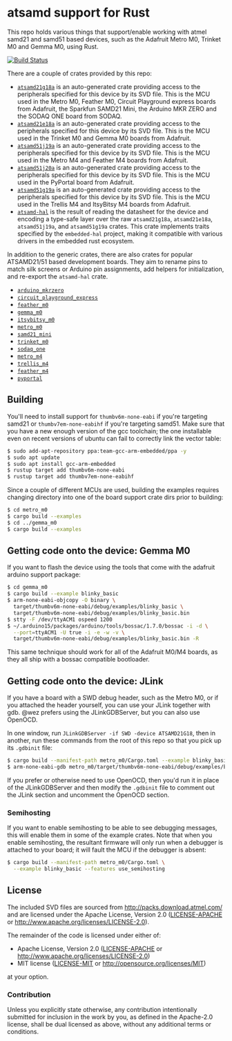 # atsamd support for Rust

This repo holds various things that support/enable working with atmel samd21 and samd51 based
devices, such as the Adafruit Metro M0, Trinket M0 and Gemma M0, using Rust.

[![Build Status](https://travis-ci.org/atsamd-rs/atsamd.svg?branch=master)](https://travis-ci.org/atsamd-rs/atsamd)

There are a couple of crates provided by this repo:

* [`atsamd21g18a`](https://atsamd-rs.github.io/atsamd/atsamd21g18a/atsamd21g18a/) is an
  auto-generated crate providing access to the peripherals
  specified for this device by its SVD file.  This is the MCU used in the Metro M0,
  Feather M0, Circuit Playground express boards from Adafruit, the Sparkfun SAMD21 Mini, the Arduino MKR ZERO and the SODAQ ONE board
  from SODAQ.
* [`atsamd21e18a`](https://atsamd-rs.github.io/atsamd/atsamd21e18a/atsamd21e18a/) is an
  auto-generated crate providing access to the peripherals
  specified for this device by its SVD file.  This is the MCU used in the Trinket M0
  and Gemma M0 boards from Adafruit.
* [`atsamd51j19a`](https://atsamd-rs.github.io/atsamd/atsamd51j19a/atsamd51j19a/) is an auto-generated crate providing access to the peripherals specified for this device by its SVD file. This is the MCU used in the Metro M4 and Feather M4 boards from Adafruit.
* [`atsamd51j20a`](https://atsamd-rs.github.io/atsamd/atsamd51j20a/atsamd51j20a/) is an auto-generated crate providing access to the peripherals specified for this device by its SVD file. This is the MCU used in the PyPortal board from Adafruit.
* [`atsamd51g19a`](https://atsamd-rs.github.io/atsamd/atsamd51g19a/atsamd51g19a/) is an auto-generated crate providing access to the peripherals specified for this device by its SVD file. This is the MCU used in the Trellis M4 and ItsyBitsy M4 boards from Adafruit.
* [`atsamd-hal`](https://atsamd-rs.github.io/atsamd/atsamd21g18a/atsamd_hal/) is the result
  of reading the datasheet for the device and encoding
  a type-safe layer over the raw `atsamd21g18a`, `atsamd21e18a`, `atsamd51j19a`, and `atsamd51g19a` crates.  This crate
  implements traits specified by the `embedded-hal` project, making it compatible with
  various drivers in the embedded rust ecosystem.

In addition to the generic crates, there are also crates for popular ATSAMD21/51 based development boards. They aim to rename pins to match silk screens or Arduino pin assignments, add helpers for initialization, and re-export the `atsamd-hal` crate.

* [`arduino_mkrzero`](https://atsamd-rs.github.io/atsamd/atsamd21g18a/arduino_mkrzero/)
* [`circuit_playground_express`](https://atsamd-rs.github.io/atsamd/atsamd21g18a/circuit_playground_express/)
* [`feather_m0`](https://atsamd-rs.github.io/atsamd/atsamd21g18a/feather_m0/)
* [`gemma_m0`](https://atsamd-rs.github.io/atsamd/atsamd21e18a/gemma_m0/)
* [`itsybitsy_m0`](https://atsamd-rs.github.io/atsamd/atsamd21g18a/itsybitsy_m0/)
* [`metro_m0`](https://atsamd-rs.github.io/atsamd/atsamd21g18a/metro_m0/)
* [`samd21_mini`](https://atsamd-rs.github.io/atsamd/atsamd21g18a/samd21_mini/)
* [`trinket_m0`](https://atsamd-rs.github.io/atsamd/atsamd21e18a/trinket_m0/)
* [`sodaq_one`](https://atsamd-rs.github.io/atsamd/atsamd21g18a/sodaq_one/)
* [`metro_m4`](https://atsamd-rs.github.io/atsamd/atsamd51j19a/metro_m4/)
* [`trellis_m4`](https://atsamd-rs.github.io/atsamd/atsamd51g19a/trellis_m4/)
* [`feather_m4`](https://atsamd-rs.github.io/atsamd/atsamd51j19a/feather_m4/)
* [`pyportal`](https://atsamd-rs.github.io/atsamd/atsamd51j20a/pyportal/)

## Building

 You'll need to install support for
`thumbv6m-none-eabi` if you're targeting samd21 or `thumbv7em-none-eabihf` if you're targeting samd51.  Make sure that you have a new enough version of the
gcc toolchain; the one installable even on recent versions of ubuntu can
fail to correctly link the vector table:

```bash
$ sudo add-apt-repository ppa:team-gcc-arm-embedded/ppa -y
$ sudo apt update
$ sudo apt install gcc-arm-embedded
$ rustup target add thumbv6m-none-eabi
$ rustup target add thumbv7em-none-eabihf
```


Since a couple of different MCUs are used, building the examples requires changing
directory into one of the board support crate dirs prior to building:

```bash
$ cd metro_m0
$ cargo build --examples
$ cd ../gemma_m0
$ cargo build --examples
```

## Getting code onto the device: Gemma M0

If you want to flash the device using the tools that come with the adafruit
arduino support package:

```bash
$ cd gemma_m0
$ cargo build --example blinky_basic
$ arm-none-eabi-objcopy -O binary \
  target/thumbv6m-none-eabi/debug/examples/blinky_basic \
  target/thumbv6m-none-eabi/debug/examples/blinky_basic.bin
$ stty -F /dev/ttyACM1 ospeed 1200
$ ~/.arduino15/packages/arduino/tools/bossac/1.7.0/bossac -i -d \
  --port=ttyACM1 -U true -i -e -w -v \
  target/thumbv6m-none-eabi/debug/examples/blinky_basic.bin -R
```

This same technique should work for all of the Adafruit M0/M4 boards, as they
all ship with a bossac compatible bootloader.

## Getting code onto the device: JLink

If you have a board with a SWD debug header, such as the Metro M0, or if you attached
the header yourself, you can use your JLink together with gdb.  @wez prefers using
the JLinkGDBServer, but you can also use OpenOCD.

In one window, run `JLinkGDBServer -if SWD -device ATSAMD21G18`, then in another,
run these commands from the root of this repo so that you pick up its `.gdbinit`
file:

```bash
$ cargo build --manifest-path metro_m0/Cargo.toml --example blinky_basic
$ arm-none-eabi-gdb metro_m0/target/thumbv6m-none-eabi/debug/examples/blinky_basic
```

If you prefer or otherwise need to use OpenOCD, then you'd run it in place of
the JLinkGDBServer and then modify the `.gdbinit` file to comment out the JLink
section and uncomment the OpenOCD section.

### Semihosting

If you want to enable semihosting to be able to see debugging messages, this will
enable them in some of the example crates.  Note that when you enable semihosting,
the resultant firmware will only run when a debugger is attached to your board; it
will fault the MCU if the debugger is absent:

```bash
$ cargo build --manifest-path metro_m0/Cargo.toml \
  --example blinky_basic --features use_semihosting
```


## License

The included SVD files are sourced from http://packs.download.atmel.com/ and
are licensed under the Apache License, Version 2.0 ([LICENSE-APACHE](LICENSE-APACHE) or
http://www.apache.org/licenses/LICENSE-2.0).

The remainder of the code is licensed under either of:

- Apache License, Version 2.0 ([LICENSE-APACHE](LICENSE-APACHE) or
  http://www.apache.org/licenses/LICENSE-2.0)
- MIT license ([LICENSE-MIT](LICENSE-MIT) or http://opensource.org/licenses/MIT)

at your option.

### Contribution

Unless you explicitly state otherwise, any contribution intentionally submitted for inclusion in the
work by you, as defined in the Apache-2.0 license, shall be dual licensed as above, without any
additional terms or conditions.
